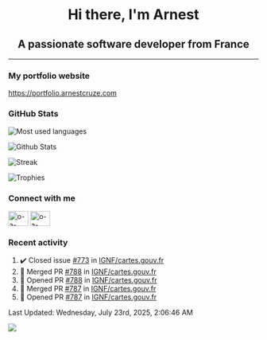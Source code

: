 <h1 align="center">Hi there, I'm Arnest</h1>
<h2 align="center">A passionate software developer from France</h2>

---

### My portfolio website

https://portfolio.arnestcruze.com

### GitHub Stats

![Most used languages](https://github-readme-stats.vercel.app/api/top-langs/?username=ocruze&langs_count=10&layout=compact&hide=tsql)

![Github Stats](https://github-readme-stats.vercel.app/api?username=ocruze&count_private=true&show_icons=true&title_color=fff&text_color=fff&bg_color=30,36d1dc,904e95)

![Streak](https://github-readme-streak-stats.herokuapp.com/?user=ocruze&)

![Trophies](https://github-profile-trophy.vercel.app/?username=ocruze)

### Connect with me

<p align="left">
  <a href="mailto:o.cruze@live.com" target="blank"><img align="center" src="https://upload.wikimedia.org/wikipedia/commons/d/df/Microsoft_Office_Outlook_%282018%E2%80%93present%29.svg" alt="o-a-cruze" height="30" width="40" /></a>
  <a href="https://linkedin.com/in/o-a-cruze" target="blank"><img align="center" src="https://raw.githubusercontent.com/rahuldkjain/github-profile-readme-generator/master/src/images/icons/Social/linked-in-alt.svg" alt="o-a-cruze" height="30" width="40" /></a>
</p>

### Recent activity

<!--RECENT_ACTIVITY:start-->
1. ✔️ Closed issue [#773](https://github.com/IGNF/cartes.gouv.fr/issues/773) in [IGNF/cartes.gouv.fr](https://github.com/IGNF/cartes.gouv.fr)
2. 🎉 Merged PR [#788](https://github.com/IGNF/cartes.gouv.fr/pull/788) in [IGNF/cartes.gouv.fr](https://github.com/IGNF/cartes.gouv.fr)
3. 💪 Opened PR [#788](https://github.com/IGNF/cartes.gouv.fr/pull/788) in [IGNF/cartes.gouv.fr](https://github.com/IGNF/cartes.gouv.fr)
4. 🎉 Merged PR [#787](https://github.com/IGNF/cartes.gouv.fr/pull/787) in [IGNF/cartes.gouv.fr](https://github.com/IGNF/cartes.gouv.fr)
5. 💪 Opened PR [#787](https://github.com/IGNF/cartes.gouv.fr/pull/787) in [IGNF/cartes.gouv.fr](https://github.com/IGNF/cartes.gouv.fr)
<!--RECENT_ACTIVITY:end-->

<!--RECENT_ACTIVITY:last_update-->
Last Updated: Wednesday, July 23rd, 2025, 2:06:46 AM
<!--RECENT_ACTIVITY:last_update_end-->

[![](https://visitcount.itsvg.in/api?id=ocruze&label=Profile%20Views&pretty=false)](https://visitcount.itsvg.in)
